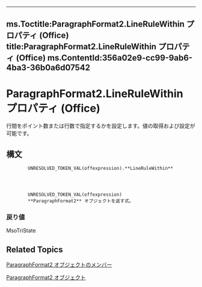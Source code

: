 

---
ms.Toctitle:ParagraphFormat2.LineRuleWithin プロパティ (Office)
title:ParagraphFormat2.LineRuleWithin プロパティ (Office)
ms.ContentId:356a02e9-cc99-9ab6-4ba3-36b0a6d07542
---
# ParagraphFormat2.LineRuleWithin プロパティ (Office)




行間をポイント数または行数で指定するかを設定します。値の取得および設定が可能です。

## 構文

            UNRESOLVED_TOKEN_VAL(offexpression).**LineRuleWithin**




            UNRESOLVED_TOKEN_VAL(offexpression)
            **ParagraphFormat2** オブジェクトを返す式。

### 戻り値
MsoTriState





## Related Topics

[ParagraphFormat2 オブジェクトのメンバー](c0580593-7efb-659f-02a2-67dce512ee09.md)

[ParagraphFormat2 オブジェクト](05ff2b24-9603-f923-d053-e736fb2ba389.md)




